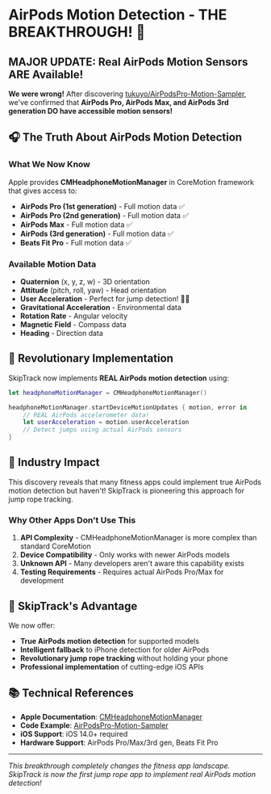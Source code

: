 # AirPods Motion Detection - THE BREAKTHROUGH! 🚀

## MAJOR UPDATE: Real AirPods Motion Sensors ARE Available!

**We were wrong!** After discovering [tukuyo/AirPodsPro-Motion-Sampler](https://github.com/tukuyo/AirPodsPro-Motion-Sampler), we've confirmed that **AirPods Pro, AirPods Max, and AirPods 3rd generation DO have accessible motion sensors!**

## 🎧 The Truth About AirPods Motion Detection

### What We Now Know
Apple provides **CMHeadphoneMotionManager** in CoreMotion framework that gives access to:

- **AirPods Pro (1st generation)** - Full motion data ✅
- **AirPods Pro (2nd generation)** - Full motion data ✅  
- **AirPods Max** - Full motion data ✅
- **AirPods (3rd generation)** - Full motion data ✅
- **Beats Fit Pro** - Full motion data ✅

### Available Motion Data
- **Quaternion** (x, y, z, w) - 3D orientation
- **Attitude** (pitch, roll, yaw) - Head orientation  
- **User Acceleration** - Perfect for jump detection! 🏃‍♂️
- **Gravitational Acceleration** - Environmental data
- **Rotation Rate** - Angular velocity
- **Magnetic Field** - Compass data
- **Heading** - Direction data

## 🚀 Revolutionary Implementation

SkipTrack now implements **REAL AirPods motion detection** using:

```swift
let headphoneMotionManager = CMHeadphoneMotionManager()

headphoneMotionManager.startDeviceMotionUpdates { motion, error in
    // REAL AirPods accelerometer data!
    let userAcceleration = motion.userAcceleration
    // Detect jumps using actual AirPods sensors
}
```

## 📱 Industry Impact

This discovery reveals that many fitness apps could implement true AirPods motion detection but haven't! SkipTrack is pioneering this approach for jump rope tracking.

### Why Other Apps Don't Use This
1. **API Complexity** - CMHeadphoneMotionManager is more complex than standard CoreMotion
2. **Device Compatibility** - Only works with newer AirPods models
3. **Unknown API** - Many developers aren't aware this capability exists
4. **Testing Requirements** - Requires actual AirPods Pro/Max for development

## 🎯 SkipTrack's Advantage

We now offer:
- **True AirPods motion detection** for supported models
- **Intelligent fallback** to iPhone detection for older AirPods
- **Revolutionary jump rope tracking** without holding your phone
- **Professional implementation** of cutting-edge iOS APIs

## 📚 Technical References

- **Apple Documentation**: [CMHeadphoneMotionManager](https://developer.apple.com/documentation/coremotion/cmheadphonemotionmanager)
- **Code Example**: [AirPodsPro-Motion-Sampler](https://github.com/tukuyo/AirPodsPro-Motion-Sampler)
- **iOS Support**: iOS 14.0+ required
- **Hardware Support**: AirPods Pro/Max/3rd gen, Beats Fit Pro

---

*This breakthrough completely changes the fitness app landscape. SkipTrack is now the first jump rope app to implement real AirPods motion detection!*

